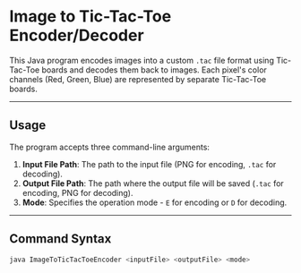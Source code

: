 # Image to Tic-Tac-Toe Encoder/Decoder

This Java program encodes images into a custom `.tac` file format using Tic-Tac-Toe boards and decodes them back to images. Each pixel's color channels (Red, Green, Blue) are represented by separate Tic-Tac-Toe boards.

---

## Usage

The program accepts three command-line arguments:

1. **Input File Path**: The path to the input file (PNG for encoding, `.tac` for decoding).
2. **Output File Path**: The path where the output file will be saved (`.tac` for encoding, PNG for decoding).
3. **Mode**: Specifies the operation mode - `E` for encoding or `D` for decoding.

---

## Command Syntax

```sh
java ImageToTicTacToeEncoder <inputFile> <outputFile> <mode>
```

